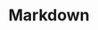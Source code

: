 ---
draft: true
keywords: markdown
layout: default.njk
title: Markdown
website: https://daringfireball.net/projects/markdown/
logo: markdown.svg
inUse: true
---